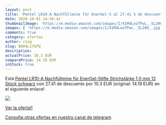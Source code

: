 ```yaml
---
layout: post
title: 'Pentel LR10-A Nachfüllmine für EnerGel-S al 27.41 % de descuento'
date: 2020-10-01 14:56:42
thumbnailImage: 'https://m.media-amazon.com/images/I/41M4LooTPwL._SL200_.jpg'
images: [ 'https://m.media-amazon.com/images/I/41M4LooTPwL._SL200_.jpg' ]
comments: true
category: ofertas
author: ring
slug: B004L17GPQ
description:
actualPrice: 10.3 EUR
comparePrice: 14.19 EUR
inStock: true
---
```


Está [Pentel LR10-A Nachfüllmine für EnerGel-Stifte  Strichstärke 1 0 mm  12 Stück  schwarz](https://www.amazon.com/dp/B004L17GPQ/?tag=redken08-20) con 27.41 de descuento por 10.3 EUR (original: 14.19 EUR) en el siguiente enlace!

[![](https://m.media-amazon.com/images/I/41M4LooTPwL._SL200_.jpg)](https://www.amazon.com/dp/B004L17GPQ/?tag=redken08-20)

[Ver la oferta!!](https://www.amazon.com/dp/B004L17GPQ/?tag=redken08-20)

[Consulta otras ofertas en nuestro canal de telegram](https://t.me/s/ofertas25)
